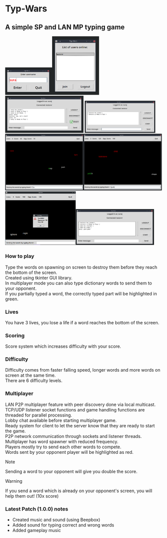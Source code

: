 # **Typ-Wars**
## A simple SP and LAN MP typing game
<img src="screenshots/01.png" width=30% height=30%><img src="screenshots/02.png" width=30% height=30%>
<img src="screenshots/03.png" width=50% height=50%>
<img src="screenshots/04.png" width=45% height=45%>
<img src="screenshots/05.png" width=50% height=30%><img src="screenshots/06.png" width=50% height=30%>
<img src="screenshots/07.png" width=45% height=45%><img src="screenshots/08.png" width=50% height=50%>
### How to play
Type the words on spawning on screen to destroy them before they reach the bottom of the screen.  
Created using tkinter GUI library.  
In multiplayer mode you can also type dictionary words to send them to your opponent.  
If you partially typed a word, the correctly typed part will be highlighted in green.
### Lives
You have 3 lives, you lose a life if a word reaches the bottom of the screen.
### Scoring
Score system which increases difficulty with your score.
### Difficulty
Difficulty comes from faster falling speed, longer words and more words on screen at the same time.  
There are 6 difficulty levels.
### Multiplayer
LAN P2P multiplayer feature with peer discovery done via local multicast.  
TCP/UDP listener socket functions and game handling functions are threaded for parallel processing.  
Lobby chat available before starting multiplayer game.  
Ready system for client to let the server know that they are ready to start the game.  
P2P network communication through sockets and listener threads.  
Multiplayer has word spawner with reduced frequency.  
Players mostly try to send each other words to compete.  
Words sent by your opponent player will be highlighted as red.
> [!NOTE]
> Sending a word to your opponent will give you double the score.

> [!WARNING]
> If you send a word which is already on your opponent's screen, you will help them out! (10x score)
### Latest Patch (1.0.0) notes
- Created music and sound (using Beepbox)
- Added sound for typing correct and wrong words
- Added gameplay music
